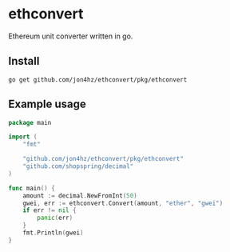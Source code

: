# ethconvert

Ethereum unit converter written in go.

## Install

`go get github.com/jon4hz/ethconvert/pkg/ethconvert`

## Example usage

```go
package main

import (
	"fmt"

	"github.com/jon4hz/ethconvert/pkg/ethconvert"
	"github.com/shopspring/decimal"
)

func main() {
	amount := decimal.NewFromInt(50)
	gwei, err := ethconvert.Convert(amount, "ether", "gwei")
	if err != nil {
		panic(err)
	}
	fmt.Println(gwei)
}
```

